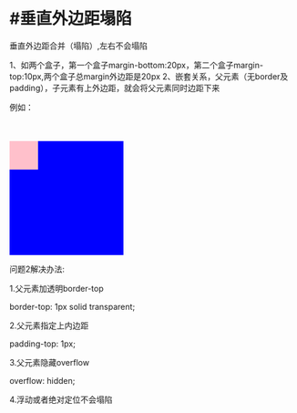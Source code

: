#  #垂直外边距塌陷

垂直外边距合并（塌陷）,左右不会塌陷

1、如两个盒子，第一个盒子margin-bottom:20px，第二个盒子margin-top:10px,两个盒子总margin外边距是20px
2、嵌套关系，父元素（无border及padding），子元素有上外边距，就会将父元素同时边距下来


例如：
<style>
    .father{
        width: 200px;
        height: 200px;
        background: blue;
    }
    .son {
        width: 50px;
        height: 50px;
        margin-top: 50px;
        background: pink;
    }
</style>

<div class="father">
    <div class="son">
    </div>
</div>

问题2解决办法:

1.父元素加透明border-top

border-top: 1px solid transparent;

2.父元素指定上内边距

padding-top: 1px;

3.父元素隐藏overflow

overflow: hidden;

4.浮动或者绝对定位不会塌陷